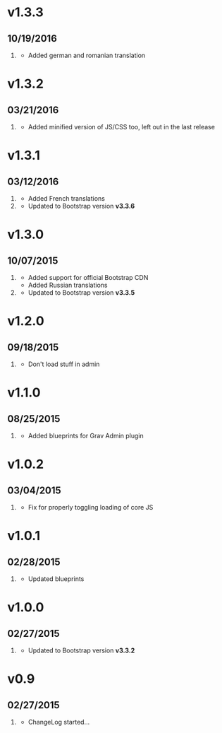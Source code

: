 # v1.3.3
## 10/19/2016

1. [](#new)
    * Added german and romanian translation

# v1.3.2
## 03/21/2016

1. [](#bugfix)
    * Added minified version of JS/CSS too, left out in the last release

# v1.3.1
## 03/12/2016

1. [](#new)
    * Added French translations
1. [](#improved)
    * Updated to Bootstrap version **v3.3.6**

# v1.3.0
## 10/07/2015

1. [](#new)
    * Added support for official Bootstrap CDN
    * Added Russian translations
1. [](#improved)
    * Updated to Bootstrap version **v3.3.5**

# v1.2.0
## 09/18/2015

1. [](#improved)
    * Don't load stuff in admin

# v1.1.0
## 08/25/2015

1. [](#improved)
    * Added blueprints for Grav Admin plugin

# v1.0.2
## 03/04/2015

1. [](#bugfix)
    * Fix for properly toggling loading of core JS

# v1.0.1
## 02/28/2015

1. [](#improved)
    * Updated blueprints

# v1.0.0
## 02/27/2015

1. [](#improved)
    * Updated to Bootstrap version **v3.3.2**

# v0.9
## 02/27/2015

1. [](#new)
    * ChangeLog started...
